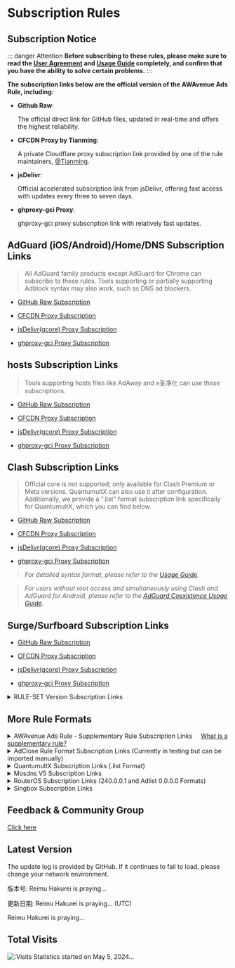 # Subscription Rules

## Subscription Notice

::: danger Attention
**Before subscribing to these rules, please make sure to read the [User Agreement](./Protocol.md) and [Usage Guide](./Knowledge) completely, and confirm that you have the ability to solve certain problems.**
:::

**The subscription links below are the official version of the AWAvenue Ads Rule, including:**

- **Github Raw**:

  The official direct link for GitHub files, updated in real-time and offers the highest reliability.

- **CFCDN Proxy by Tianming**:

  A private Cloudflare proxy subscription link provided by one of the rule maintainers, [@Tianming](https://github.com/tmby).

- **jsDelivr**:

  Official accelerated subscription link from jsDelivr, offering fast access with updates every three to seven days.

- **ghproxy-gci Proxy**:

  ghproxy-gci proxy subscription link with relatively fast updates.

## AdGuard (iOS/Android)/Home/DNS Subscription Links

> All AdGuard family products except AdGuard for Chrome can subscribe to these rules. Tools supporting or partially supporting Adblock syntax may also work, such as DNS ad blockers.

- [GitHub Raw Subscription](https://raw.githubusercontent.com/TG-Twilight/AWAvenue-Ads-Rule/main/AWAvenue-Ads-Rule.txt)

- [CFCDN Proxy Subscription](https://github.boki.moe/https://raw.githubusercontent.com/TG-Twilight/AWAvenue-Ads-Rule/main/AWAvenue-Ads-Rule.txt)

- [jsDelivr(gcore) Proxy Subscription](https://gcore.jsdelivr.net/gh/TG-Twilight/AWAvenue-Ads-Rule@main/AWAvenue-Ads-Rule.txt)

- [ghproxy-gci Proxy Subscription](https://ghp.ci/https://raw.githubusercontent.com/TG-Twilight/AWAvenue-Ads-Rule/main/AWAvenue-Ads-Rule.txt)

## hosts Subscription Links

> Tools supporting hosts files like AdAway and x圣净化 can use these subscriptions.

- [GitHub Raw Subscription](https://raw.githubusercontent.com/TG-Twilight/AWAvenue-Ads-Rule/main/Filters/AWAvenue-Ads-Rule-hosts.txt)

- [CFCDN Proxy Subscription](https://github.boki.moe/https://raw.githubusercontent.com/TG-Twilight/AWAvenue-Ads-Rule/main/Filters/AWAvenue-Ads-Rule-hosts.txt)

- [jsDelivr(gcore) Proxy Subscription](https://gcore.jsdelivr.net/gh/TG-Twilight/AWAvenue-Ads-Rule@main/Filters/AWAvenue-Ads-Rule-hosts.txt)

- [ghproxy-gci Proxy Subscription](https://ghp.ci/https://raw.githubusercontent.com/TG-Twilight/AWAvenue-Ads-Rule/main/Filters/AWAvenue-Ads-Rule-hosts.txt)

## Clash Subscription Links

> Official core is not supported; only available for Clash Premium or Meta versions. QuantumultX can also use it after configuration. Additionally, we provide a ".list" format subscription link specifically for QuantumultX, which you can find below.

- [GitHub Raw Subscription](https://raw.githubusercontent.com/TG-Twilight/AWAvenue-Ads-Rule/main/Filters/AWAvenue-Ads-Rule-Clash.yaml)

- [CFCDN Proxy Subscription](https://github.boki.moe/https://raw.githubusercontent.com/TG-Twilight/AWAvenue-Ads-Rule/main/Filters/AWAvenue-Ads-Rule-Clash.yaml)

- [jsDelivr(gcore) Proxy Subscription](https://gcore.jsdelivr.net/gh/TG-Twilight/AWAvenue-Ads-Rule@main/Filters/AWAvenue-Ads-Rule-Clash.yaml)

- [ghproxy-gci Proxy Subscription](https://ghp.ci/https://raw.githubusercontent.com/TG-Twilight/AWAvenue-Ads-Rule/main/Filters/AWAvenue-Ads-Rule-Clash.yaml)

> *For detailed syntax format, please refer to the [Usage Guide](./Knowledge#蓝猫).*

> *For users without root access and simultaneously using Clash and AdGuard for Android, please refer to the [AdGuard Coexistence Usage Guide](https://awavenue.top/Coexist.html).*

## Surge/Surfboard Subscription Links

- [GitHub Raw Subscription](https://raw.githubusercontent.com/TG-Twilight/AWAvenue-Ads-Rule/main/Filters/AWAvenue-Ads-Rule-Surge.list)

- [CFCDN Proxy Subscription](https://github.boki.moe/https://raw.githubusercontent.com/TG-Twilight/AWAvenue-Ads-Rule/main/Filters/AWAvenue-Ads-Rule-Surge.list)

- [jsDelivr(gcore) Proxy Subscription](https://gcore.jsdelivr.net/gh/TG-Twilight/AWAvenue-Ads-Rule@main/Filters/AWAvenue-Ads-Rule-Surge.list)

- [ghproxy-gci Proxy Subscription](https://ghp.ci/https://raw.githubusercontent.com/TG-Twilight/AWAvenue-Ads-Rule/main/Filters/AWAvenue-Ads-Rule-Surge.list)

<details>
  <summary>RULE-SET Version Subscription Links</summary>

- [GitHub Raw Subscription](https://raw.githubusercontent.com/TG-Twilight/AWAvenue-Ads-Rule/main/Filters/AWAvenue-Ads-Rule-Surge-RULE-SET.list)

- [CFCDN Proxy Subscription](https://github.boki.moe/https://raw.githubusercontent.com/TG-Twilight/AWAvenue-Ads-Rule/main/Filters/AWAvenue-Ads-Rule-Surge-RULE-SET.list)

- [jsDelivr(gcore) Proxy Subscription](https://gcore.jsdelivr.net/gh/TG-Twilight/AWAvenue-Ads-Rule@main/Filters/AWAvenue-Ads-Rule-Surge-RULE-SET.list)

- [ghproxy-gci Proxy Subscription](https://ghp.ci/https://raw.githubusercontent.com/TG-Twilight/AWAvenue-Ads-Rule/main/Filters/AWAvenue-Ads-Rule-Surge-RULE-SET.list)

</details>

## More Rule Formats
<details>
  <summary>AWAvenue Ads Rule - Supplementary Rule Subscription Links&nbsp;&nbsp;&nbsp;&nbsp;&nbsp;<a href="https://github.com/TG-Twilight/AWAvenue-Ads-Rule/blob/main/assets/README_Update.md#:~:text=%E6%96%B0%E5%A2%9E%EF%BC%9A%E2%80%9CAWAvenue%2DAds%2DRule%2DReplenish%E2%80%9D%EF%BC%8C%E7%A7%8B%E9%A3%8E%E5%B9%BF%E5%91%8A%E8%A7%84%E5%88%99%E7%9A%84%E8%A1%A5%E5%85%85%E8%A7%84%E5%88%99%EF%BC%8C%E6%AD%A4%E8%A7%84%E5%88%99%E5%8C%85%E5%90%AB%E4%BA%86%E4%B8%80%E4%BA%9B%E8%BE%83%E4%B8%BA%E6%BF%80%E8%BF%9B%E7%9A%84%E8%A2%AB%E6%8B%A6%E6%88%AA%E5%9F%9F%E5%90%8D%EF%BC%88%E6%BF%80%E8%BF%9B%E7%A8%8B%E5%BA%A6%E8%BF%9C%E8%BF%9C%E4%B8%8D%E5%A6%82%E2%80%9CAWAvenue%2DAds%2DRule%2DStrict%E6%BF%80%E8%BF%9B%E7%89%88%E2%80%9D%EF%BC%89%EF%BC%8C%E4%B8%94%E6%AF%8F%E4%B8%AA%E9%83%BD%E9%85%8D%E6%9C%89%E7%9B%B8%E5%85%B3%E7%9A%84%E8%AF%B4%E6%98%8E%E3%80%82%E8%BF%99%E4%BA%9B%E5%9F%9F%E5%90%8D%E9%80%9A%E5%B8%B8%E6%9D%A5%E8%AE%B2%E4%B8%8D%E4%BC%9A%E5%A4%AA%E5%BD%B1%E5%93%8D%E4%BD%A0%E7%BD%91%E7%BB%9C%E7%9A%84%E6%AD%A3%E5%B8%B8%E4%BD%BF%E7%94%A8%EF%BC%8C%E4%BD%86%E8%BF%98%E6%98%AF%E4%B8%BA%E6%9C%89%E9%9C%80%E8%A6%81%E7%9A%84%E4%BA%BA%E6%8F%90%E4%BE%9B%E4%BA%86%E4%B8%80%E4%B8%AA%E9%80%89%E6%8B%A9%EF%BC%8C%E4%BD%A0%E5%8F%AF%E4%BB%A5%E8%87%AA%E7%94%B1%E9%80%89%E6%8B%A9%E6%98%AF%E5%90%A6%E8%AE%A2%E9%98%85%E3%80%82">What is a supplementary rule?</a></summary>

- [GitHub Raw Subscription](https://raw.githubusercontent.com/TG-Twilight/AWAvenue-Ads-Rule/main/Filters/AWAvenue-Ads-Rule-Replenish.txt)

- [CFCDN Proxy Subscription](https://github.boki.moe/https://raw.githubusercontent.com/TG-Twilight/AWAvenue-Ads-Rule/main/Filters/AWAvenue-Ads-Rule-Replenish.txt)

- [jsDelivr(gcore) Proxy Subscription](https://gcore.jsdelivr.net/gh/TG-Twilight/AWAvenue-Ads-Rule@main/Filters/AWAvenue-Ads-Rule-Replenish.txt)

- [ghproxy-gci Proxy Subscription](https://ghp.ci/https://raw.githubusercontent.com/TG-Twilight/AWAvenue-Ads-Rule/main/Filters/AWAvenue-Ads-Rule-Replenish.txt)

  *Tips: The "AWAvenue Ads Rule - Supplementary Rules" only provides subscription links for "AdGuard Home/DNS". For other formats, please convert manually.*
</details>

<details>
  <summary>AdClose Rule Format Subscription Links (Currently in testing but can be imported manually)</summary>

- [GitHub Raw Subscription](https://raw.githubusercontent.com/TG-Twilight/AWAvenue-Ads-Rule/main/Filters/AWAvenue-Ads-Rule-AdClose.rule)

- [CFCDN Proxy Subscription](https://github.boki.moe/https://raw.githubusercontent.com/TG-Twilight/AWAvenue-Ads-Rule/main/Filters/AWAvenue-Ads-Rule-AdClose.rule)

- [jsDelivr(gcore) Proxy Subscription](https://gcore.jsdelivr.net/gh/TG-Twilight/AWAvenue-Ads-Rule@main/Filters/AWAvenue-Ads-Rule-AdClose.rule)

- [ghproxy-gci Proxy Subscription](https://ghp.ci/https://raw.githubusercontent.com/TG-Twilight/AWAvenue-Ads-Rule/main/Filters/AWAvenue-Ads-Rule-AdClose.rule)

</details>

<details>
  <summary>QuantumultX Subscription Links (.list Format)</summary>

> If you're unsure how to configure QuantumultX, please refer to the [QuantumultX Usage Guide](https://awavenue.top/QuantumultX.html) for detailed instructions.

- [GitHub Raw Subscription](https://raw.githubusercontent.com/TG-Twilight/AWAvenue-Ads-Rule/main/Filters/AWAvenue-Ads-Rule-QuantumultX.list)

- [CFCDN Proxy Subscription](https://github.boki.moe/https://raw.githubusercontent.com/TG-Twilight/AWAvenue-Ads-Rule/main/Filters/AWAvenue-Ads-Rule-QuantumultX.list)

- [jsDelivr(gcore) Proxy Subscription](https://gcore.jsdelivr.net/gh/TG-Twilight/AWAvenue-Ads-Rule@main/Filters/AWAvenue-Ads-Rule-QuantumultX.list)

- [ghproxy-gci Proxy Subscription](https://ghp.ci/https://raw.githubusercontent.com/TG-Twilight/AWAvenue-Ads-Rule/main/Filters/AWAvenue-Ads-Rule-QuantumultX.list)

</details>

<details>
  <summary>Mosdns V5 Subscription Links</summary>

- [GitHub Raw Subscription](https://raw.githubusercontent.com/TG-Twilight/AWAvenue-Ads-Rule/main/Filters/AWAvenue-Ads-Rule-Mosdns_v5.txt)

- [CFCDN Proxy Subscription](https://github.boki.moe/https://raw.githubusercontent.com/TG-Twilight/AWAvenue-Ads-Rule/main/Filters/AWAvenue-Ads-Rule-Mosdns_v5.txt)

- [jsDelivr(gcore) Proxy Subscription](https://gcore.jsdelivr.net/gh/TG-Twilight/AWAvenue-Ads-Rule@main/Filters/AWAvenue-Ads-Rule-Mosdns_v5.txt)

- [ghproxy-gci Proxy Subscription](https://ghp.ci/https://raw.githubusercontent.com/TG-Twilight/AWAvenue-Ads-Rule/main/Filters/AWAvenue-Ads-Rule-Mosdns_v5.txt)

</details>

<details>
  <summary>RouterOS Subscription Links (240.0.0.1 and Adlist 0.0.0.0 Formats)</summary>

- [GitHub Raw Subscription (240.0.0.1)](https://raw.githubusercontent.com/TG-Twilight/AWAvenue-Ads-Rule/main/Filters/AWAvenue-Ads-Rule-RouterOS.txt)

- [CFCDN Proxy Subscription (240.0.0.1)](https://github.boki.moe/https://raw.githubusercontent.com/TG-Twilight/AWAvenue-Ads-Rule/main/Filters/AWAvenue-Ads-Rule-RouterOS.txt)

- [jsDelivr(gcore) Proxy Subscription (240.0.0.1)](https://gcore.jsdelivr.net/gh/TG-Twilight/AWAvenue-Ads-Rule@main/Filters/AWAvenue-Ads-Rule-RouterOS.txt)

- [ghproxy-gci Proxy Subscription (240.0.0.1)](https://ghp.ci/https://raw.githubusercontent.com/TG-Twilight/AWAvenue-Ads-Rule/main/Filters/AWAvenue-Ads-Rule-RouterOS.txt)

- [GitHub Raw Subscription (Adlist)](https://raw.githubusercontent.com/TG-Twilight/AWAvenue-Ads-Rule/main/Filters/AWAvenue-Ads-Rule-RouterOS-Adlist.txt)

- [CFCDN Proxy Subscription (Adlist)](https://github.boki.moe/https://raw.githubusercontent.com/TG-Twilight/AWAvenue-Ads-Rule/main/Filters/AWAvenue-Ads-Rule-RouterOS-Adlist.txt)

- [jsDelivr(gcore) Proxy Subscription (Adlist)](https://gcore.jsdelivr.net/gh/TG-Twilight/AWAvenue-Ads-Rule@main/Filters/AWAvenue-Ads-Rule-RouterOS-Adlist.txt)

- [ghproxy-gci Proxy Subscription (Adlist)](https://ghp.ci/https://raw.githubusercontent.com/TG-Twilight/AWAvenue-Ads-Rule/main/Filters/AWAvenue-Ads-Rule-RouterOS-Adlist.txt)

</details>

<details>
  <summary>Singbox Subscription Links</summary>

- [GitHub Raw Subscription](https://raw.githubusercontent.com/TG-Twilight/AWAvenue-Ads-Rule/main/Filters/AWAvenue-Ads-Rule-Singbox.json)

- [CFCDN Proxy Subscription](https://github.boki.moe/https://raw.githubusercontent.com/TG-Twilight/AWAvenue-Ads-Rule/main/Filters/AWAvenue-Ads-Rule-Singbox.json)

- [jsDelivr(gcore) Proxy Subscription](https://gcore.jsdelivr.net/gh/TG-Twilight/AWAvenue-Ads-Rule@main/Filters/AWAvenue-Ads-Rule-Singbox.json)

- [ghproxy-gci Proxy Subscription](https://ghp.ci/https://raw.githubusercontent.com/TG-Twilight/AWAvenue-Ads-Rule/main/Filters/AWAvenue-Ads-Rule-Singbox.json)

- [GitHub Raw Subscription (REGEX)](https://raw.githubusercontent.com/TG-Twilight/AWAvenue-Ads-Rule/main/Filters/AWAvenue-Ads-Rule-Singbox-regex.json)

- [CFCDN Proxy Subscription (REGEX)](https://github.boki.moe/https://raw.githubusercontent.com/TG-Twilight/AWAvenue-Ads-Rule/main/Filters/AWAvenue-Ads-Rule-Singbox-regex.json)

- [jsDelivr(gcore) Proxy Subscription (REGEX)](https://gcore.jsdelivr.net/gh/TG-Twilight/AWAvenue-Ads-Rule@main/Filters/AWAvenue-Ads-Rule-Singbox-regex.json)

- [ghproxy-gci Proxy Subscription (REGEX)](https://ghp.ci/https://raw.githubusercontent.com/TG-Twilight/AWAvenue-Ads-Rule/main/Filters/AWAvenue-Ads-Rule-Singbox-regex.json)

</details>

## Feedback & Community Group

[Click here](/Support.html)

## Latest Version

<span id="hidden">The update log is provided by GitHub. If it continues to fail to load, please change your network environment.</span>

版本号: <span id="version">Reimu Hakurei is praying...</span>

更新日期: <span id="date">Reimu Hakurei is praying...</span> (UTC)

<p id="info">Reimu Hakurei is praying...</p>

<script setup>
import FetchInfo from '/.vitepress/components/FetchInfo.vue'
</script>
<FetchInfo/>

## Total Visits

![:Visits](https://moe-counter.glitch.me/get/@TG-Twiligh?theme=gelbooru)
Statistics started on May 5, 2024...
